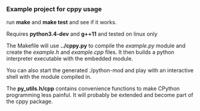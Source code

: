 ### Example project for cppy usage

run **make** and **make test** and see if it works.

Requires **python3.4-dev** and **g++11** and tested on linux only
 
The Makefile will use **../cppy.py** to compile the *example.py* module and 
create the *example.h* and *example.cpp* files. 
It then builds a python interpreter executable with the embedded module.

You can also start the generated ./python-mod and play with an interactive 
shell with the module compiled in.

The **py_utils.h/cpp** contains convenience functions to make CPython 
programming less painful. It will probably be extended and become part of 
the cppy package.
